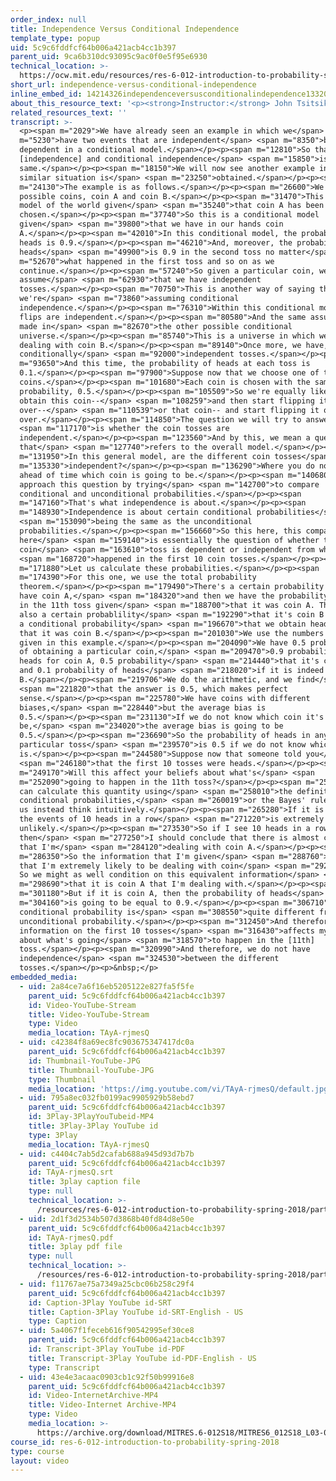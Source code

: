 ```yaml
---
order_index: null
title: Independence Versus Conditional Independence
template_type: popup
uid: 5c9c6fddfcf64b006a421acb4cc1b397
parent_uid: 9ca6b310dc93095c9ac0f0e5f95e6930
technical_location: >-
  https://ocw.mit.edu/resources/res-6-012-introduction-to-probability-spring-2018/part-i-the-fundamentals/independence-versus-conditional-independence
short_url: independence-versus-conditional-independence
inline_embed_id: 14214326independenceversusconditionalindependence13320356
about_this_resource_text: '<p><strong>Instructor:</strong> John Tsitsiklis</p>'
related_resources_text: ''
transcript: >-
  <p><span m="2029">We have already seen an example in which we</span> <span
  m="5230">have two events that are independent</span> <span m="8350">but become
  dependent in a conditional model.</span></p><p><span m="12810">So that
  [independence] and conditional independence</span> <span m="15850">is not the
  same.</span></p><p><span m="18150">We will now see another example in which a
  similar situation is</span> <span m="23250">obtained.</span></p><p><span
  m="24130">The example is as follows.</span></p><p><span m="26600">We have two
  possible coins, coin A and coin B.</span></p><p><span m="31470">This is the
  model of the world given</span> <span m="35240">that coin A has been
  chosen.</span></p><p><span m="37740">So this is a conditional model
  given</span> <span m="39800">that we have in our hands coin
  A.</span></p><p><span m="42010">In this conditional model, the probability of
  heads is 0.9.</span></p><p><span m="46210">And, moreover, the probability of
  heads</span> <span m="49900">is 0.9 in the second toss no matter</span> <span
  m="52670">what happened in the first toss and so on as we
  continue.</span></p><p><span m="57240">So given a particular coin, we
  assume</span> <span m="62930">that we have independent
  tosses.</span></p><p><span m="70750">This is another way of saying that
  we're</span> <span m="73860">assuming conditional
  independence.</span></p><p><span m="76310">Within this conditional model, coin
  flips are independent.</span></p><p><span m="80580">And the same assumption is
  made in</span> <span m="82670">the other possible conditional
  universe.</span></p><p><span m="85740">This is a universe in which we're
  dealing with coin B.</span></p><p><span m="89140">Once more, we have,
  conditionally</span> <span m="92000">independent tosses.</span></p><p><span
  m="93650">And this time, the probability of heads at each toss is
  0.1.</span></p><p><span m="97900">Suppose now that we choose one of the two
  coins.</span></p><p><span m="101680">Each coin is chosen with the same
  probability, 0.5.</span></p><p><span m="105509">So we're equally likely to
  obtain this coin--</span> <span m="108259">and then start flipping it over and
  over--</span> <span m="110539">or that coin-- and start flipping it over and
  over.</span></p><p><span m="114850">The question we will try to answer</span>
  <span m="117170">is whether the coin tosses are
  independent.</span></p><p><span m="123560">And by this, we mean a question
  that</span> <span m="127740">refers to the overall model.</span></p><p><span
  m="131950">In this general model, are the different coin tosses</span> <span
  m="135330">independent?</span></p><p><span m="136290">Where you do not know
  ahead of time which coin is going to be.</span></p><p><span m="140680">We can
  approach this question by trying</span> <span m="142700">to compare
  conditional and unconditional probabilities.</span></p><p><span
  m="147160">That's what independence is about.</span></p><p><span
  m="148930">Independence is about certain conditional probabilities</span>
  <span m="153090">being the same as the unconditional
  probabilities.</span></p><p><span m="156660">So this here, this comparison
  here</span> <span m="159140">is essentially the question of whether the 11th
  coin</span> <span m="163610">toss is dependent or independent from what</span>
  <span m="168720">happened in the first 10 coin tosses.</span></p><p><span
  m="171880">Let us calculate these probabilities.</span></p><p><span
  m="174390">For this one, we use the total probability
  theorem.</span></p><p><span m="179490">There's a certain probability that we
  have coin A,</span> <span m="184320">and then we have the probability of heads
  in the 11th toss given</span> <span m="188700">that it was coin A. There's
  also a certain probablility</span> <span m="192290">that it's coin B and then
  a conditional probability</span> <span m="196670">that we obtain heads given
  that it was coin B.</span></p><p><span m="201030">We use the numbers that are
  given in this example.</span></p><p><span m="204090">We have 0.5 probability
  of obtaining a particular coin,</span> <span m="209470">0.9 probability of
  heads for coin A, 0.5 probability</span> <span m="214440">that it's coin B,
  and 0.1 probability of heads</span> <span m="218020">if it is indeed coin
  B.</span></p><p><span m="219706">We do the arithmetic, and we find</span>
  <span m="221820">that the answer is 0.5, which makes perfect
  sense.</span></p><p><span m="225780">We have coins with different
  biases,</span> <span m="228440">but the average bias is
  0.5.</span></p><p><span m="231130">If we do not know which coin it's going to
  be,</span> <span m="234020">the average bias is going to be
  0.5.</span></p><p><span m="236690">So the probability of heads in any
  particular toss</span> <span m="239570">is 0.5 if we do not know which coin it
  is.</span></p><p><span m="244580">Suppose now that someone told you</span>
  <span m="246180">that the first 10 tosses were heads.</span></p><p><span
  m="249170">Will this affect your beliefs about what's</span> <span
  m="252090">going to happen in the 11th toss?</span></p><p><span m="255370">We
  can calculate this quantity using</span> <span m="258010">the definition of
  conditional probabilities,</span> <span m="260019">or the Bayes' rule, but let
  us instead think intuitively.</span></p><p><span m="265280">If it is coin B,
  the events of 10 heads in a row</span> <span m="271220">is extremely
  unlikely.</span></p><p><span m="273530">So if I see 10 heads in a row,
  then</span> <span m="277250">I should conclude that there is almost certainty
  that I'm</span> <span m="284120">dealing with coin A.</span></p><p><span
  m="286350">So the information that I'm given</span> <span m="288760">tells me
  that I'm extremely likely to be dealing with coin</span> <span m="292860">A.
  So we might as well condition on this equivalent information</span> <span
  m="298690">that it is coin A that I'm dealing with.</span></p><p><span
  m="301180">But if it is coin A, then the probability of heads</span> <span
  m="304160">is going to be equal to 0.9.</span></p><p><span m="306710">So the
  conditional probability is</span> <span m="308550">quite different from the
  unconditional probability.</span></p><p><span m="312450">And therefore,
  information on the first 10 tosses</span> <span m="316430">affects my beliefs
  about what's going</span> <span m="318570">to happen in the [11th]
  toss.</span></p><p><span m="320990">And therefore, we do not have
  independence</span> <span m="324530">between the different
  tosses.</span></p><p>&nbsp;</p>
embedded_media:
  - uid: 2a84ce7a6f16eb5205122e827fa5f5fe
    parent_uid: 5c9c6fddfcf64b006a421acb4cc1b397
    id: Video-YouTube-Stream
    title: Video-YouTube-Stream
    type: Video
    media_location: TAyA-rjmesQ
  - uid: c42384f8a69ec8fc903675347417dc0a
    parent_uid: 5c9c6fddfcf64b006a421acb4cc1b397
    id: Thumbnail-YouTube-JPG
    title: Thumbnail-YouTube-JPG
    type: Thumbnail
    media_location: 'https://img.youtube.com/vi/TAyA-rjmesQ/default.jpg'
  - uid: 795a8ec032fb0199ac9905929b58ebd7
    parent_uid: 5c9c6fddfcf64b006a421acb4cc1b397
    id: 3Play-3PlayYouTubeid-MP4
    title: 3Play-3Play YouTube id
    type: 3Play
    media_location: TAyA-rjmesQ
  - uid: c4404c7ab5d2cafab688a945d93d7b7b
    parent_uid: 5c9c6fddfcf64b006a421acb4cc1b397
    id: TAyA-rjmesQ.srt
    title: 3play caption file
    type: null
    technical_location: >-
      /resources/res-6-012-introduction-to-probability-spring-2018/part-i-the-fundamentals/independence-versus-conditional-independence/TAyA-rjmesQ.srt
  - uid: 2d1f3d2534b507d3868b40fd84d8e50e
    parent_uid: 5c9c6fddfcf64b006a421acb4cc1b397
    id: TAyA-rjmesQ.pdf
    title: 3play pdf file
    type: null
    technical_location: >-
      /resources/res-6-012-introduction-to-probability-spring-2018/part-i-the-fundamentals/independence-versus-conditional-independence/TAyA-rjmesQ.pdf
  - uid: f11767ae75a7349a25cbc06b258c29f4
    parent_uid: 5c9c6fddfcf64b006a421acb4cc1b397
    id: Caption-3Play YouTube id-SRT
    title: Caption-3Play YouTube id-SRT-English - US
    type: Caption
  - uid: 5a4067f1feceb616f90542995ef30ce8
    parent_uid: 5c9c6fddfcf64b006a421acb4cc1b397
    id: Transcript-3Play YouTube id-PDF
    title: Transcript-3Play YouTube id-PDF-English - US
    type: Transcript
  - uid: 43e4e3acaac0903cb1c92f50b99916e8
    parent_uid: 5c9c6fddfcf64b006a421acb4cc1b397
    id: Video-InternetArchive-MP4
    title: Video-Internet Archive-MP4
    type: Video
    media_location: >-
      https://archive.org/download/MITRES.6-012S18/MITRES6_012S18_L03-06_300k.mp4
course_id: res-6-012-introduction-to-probability-spring-2018
type: course
layout: video
---
```


